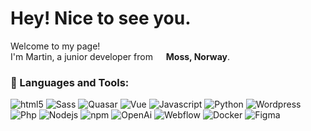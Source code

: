 <h1>Hey! Nice to see you.</h1>

<p>Welcome to my page!</br> I'm Martin, a junior developer from <img src="https://cdn-icons-png.flaticon.com/512/5315/5315731.png" width="13"/> <b>Moss, Norway</b>.</p>
<h3>🔨 Languages and Tools:</h3>
<p>
  <img alt="html5" src="https://img.shields.io/badge/-HTML5-E34F26?style=flat-square&logo=html5&logoColor=white" />
  <img alt="Sass" src="https://img.shields.io/badge/-Sass-CC6699?style=flat-square&logo=sass&logoColor=white" />
  <img alt="Quasar" src="https://img.shields.io/badge/-Quasar-00b4ff?style=flat-square&logo=quasar&logoColor=white" />
  <img alt="Vue" src="https://img.shields.io/badge/-Vue3-41b883?style=flat-square&logo=vuedotjs&logoColor=white" />
  <img alt="Javascript" src="https://img.shields.io/badge/-Javascript-f7df1e?style=flat-square&logo=javascript&logoColor=white" />
  <img alt="Python" src="https://img.shields.io/badge/-Python-306998?style=flat-square&logo=python&logoColor=white" />
  <img alt="Wordpress" src="https://img.shields.io/badge/-Wordpress-00749c?style=flat-square&logo=wordpress&logoColor=white" />
  <img alt="Php" src="https://img.shields.io/badge/-Php-787CB5?style=flat-square&logo=php&logoColor=white" />
  <img alt="Nodejs" src="https://img.shields.io/badge/-Nodejs-43853d?style=flat-square&logo=Node.js&logoColor=white" />
  <img alt="npm" src="https://img.shields.io/badge/-NPM-CB3837?style=flat-square&logo=npm&logoColor=white" />
  <img alt="OpenAi" src="https://img.shields.io/badge/-OpenAi-11a281?style=flat-square&logo=openai&logoColor=white" />
  <img alt="Webflow" src="https://img.shields.io/badge/-Webflow-404ff2?style=flat-square&logo=webflow&logoColor=white" />
  <img alt="Docker" src="https://img.shields.io/badge/-Docker-46a2f1?style=flat-square&logo=docker&logoColor=white" />
  <img alt="Figma" src="https://img.shields.io/badge/-Figma-FD3D39?style=flat-square&logo=figma&logoColor=white" />
</p>
